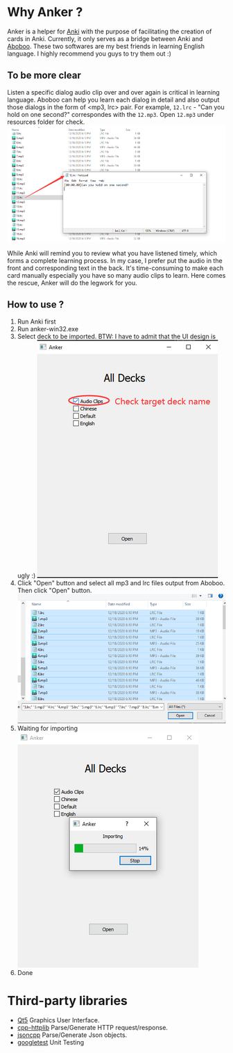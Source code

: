 # Why Anker ?
Anker is a helper for [Anki](https://apps.ankiweb.net/) with the purpose of facilitating the creation of cards in Anki. Currently, it only serves as a bridge between Anki and [Aboboo](https://www.aboboo.com/). These two softwares are my best friends in learning English language. I highly recommend you guys to try them out :)

## To be more clear
Listen a specific dialog audio clip over and over again is critical in learning language. Aboboo can help you learn each dialog in detail and also output those dialogs in the form of <mp3, lrc> pair. For example, `12.lrc` - "Can you hold on one second?" correspondes with the `12.mp3`. Open `12.mp3` under resources folder for check.
![Aboboo output audio clips](resources/screenshot_1.png)

 While Anki will remind you to review what you have listened timely, which forms a complete learning process. In my case, I prefer put the audio in the front and corresponding text in the back. It's time-consuming to make each card manually especially you have so many audio clips to learn. Here comes the rescue, Anker will do the legwork for you. 


## How to use ?
1. Run Anki first
2. Run anker-win32.exe
3. Select deck to be imported. BTW: I have to admit that the UI design is ugly :)
![Select deck](resources/screenhost_2.png)
4. Click "Open" button and select all mp3 and lrc files output from Aboboo. Then click "Open" button.
![open mp3 and lrc files](resources/screenhost_3.png)
5. Waiting for importing
![Importing](resources/screenhost_4.png)
6. Done

# Third-party libraries
* [Qt5](https://www.qt.io/) Graphics User Interface.
* [cpp-httplib](https://github.com/yhirose/cpp-httplib) Parse/Generate HTTP request/response.
* [jsoncpp](https://github.com/open-source-parsers/jsoncpp) Parse/Generate Json objects.
* [googletest](https://github.com/google/googletest) Unit Testing